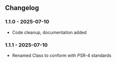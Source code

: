 ## Changelog

### 1.1.0 - 2025-07-10

- Code cleanup, documentation added 

### 1.1.1 - 2025-07-10

- Renamed Class to conform with PSR-4 standards

